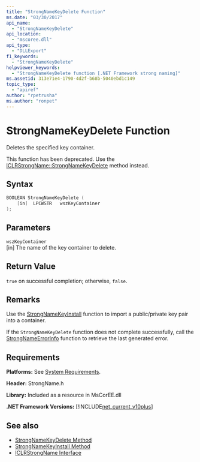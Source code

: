 ```yaml
---
title: "StrongNameKeyDelete Function"
ms.date: "03/30/2017"
api_name:
  - "StrongNameKeyDelete"
api_location:
  - "mscoree.dll"
api_type:
  - "DLLExport"
f1_keywords:
  - "StrongNameKeyDelete"
helpviewer_keywords:
  - "StrongNameKeyDelete function [.NET Framework strong naming]"
ms.assetid: 313e71e4-1790-4d2f-b68b-5040ebd1c149
topic_type:
  - "apiref"
author: "rpetrusha"
ms.author: "ronpet"
---
```


# StrongNameKeyDelete Function

Deletes the specified key container.

This function has been deprecated. Use the [ICLRStrongName::StrongNameKeyDelete](../hosting/iclrstrongname-strongnamekeydelete-method.md) method instead.

## Syntax

```cpp
BOOLEAN StrongNameKeyDelete (
    [in]  LPCWSTR   wszKeyContainer
);
```

## Parameters

`wszKeyContainer`\
[in] The name of the key container to delete.

## Return Value

`true` on successful completion; otherwise, `false`.

## Remarks

Use the [StrongNameKeyInstall](strongnamekeyinstall-function.md) function to import a public/private key pair into a container.

If the `StrongNameKeyDelete` function does not complete successfully, call the [StrongNameErrorInfo](strongnameerrorinfo-function.md) function to retrieve the last generated error.

## Requirements

**Platforms:** See [System Requirements](../../get-started/system-requirements.md).

**Header:** StrongName.h

**Library:** Included as a resource in MsCorEE.dll

**.NET Framework Versions:** [!INCLUDE[net_current_v10plus](../../../../includes/net-current-v10plus-md.md)]

## See also

- [StrongNameKeyDelete Method](../hosting/iclrstrongname-strongnamekeydelete-method.md)
- [StrongNameKeyInstall Method](../hosting/iclrstrongname-strongnamekeyinstall-method.md)
- [ICLRStrongName Interface](../hosting/iclrstrongname-interface.md)
